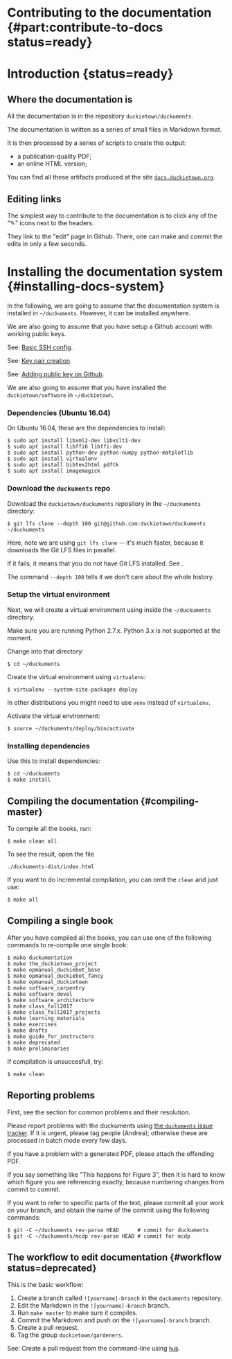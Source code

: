 # Contributing to the documentation {#part:contribute-to-docs status=ready}

# Introduction {status=ready}

## Where the documentation is

All the documentation is in the repository `duckietown/duckuments`.

The documentation is written as a series of small files in Markdown format.

It is then processed by a series of scripts to create this output:

* a publication-quality PDF;
* an online HTML version;

You can find all these artifacts produced at the site [`docs.duckietown.org`](http://docs.duckietown.org).


## Editing links

The simplest way to contribute to the documentation is to click any of the "✎" icons next to the headers.

They link to the "edit" page in Github. There, one can make and commit the edits in only a few seconds.


# Installing the documentation system {#installing-docs-system}

In the following, we are going to assume that the documentation system is installed in `~/duckuments`. However, it can be installed anywhere.

We are also going to assume that you have setup a Github account with working public keys.

See: [Basic SSH config](#ssh-local-configuration).

See: [Key pair creation](#howto-create-key-pair).
 
See: [Adding public key on Github](#howto-add-pubkey-to-github).


We are also going to assume that you have installed the `duckietown/software` in `~/duckietown`.

### Dependencies (Ubuntu 16.04)

On Ubuntu 16.04, these are the dependencies to install:

    $ sudo apt install libxml2-dev libxslt1-dev
    $ sudo apt install libffi6 libffi-dev
    $ sudo apt install python-dev python-numpy python-matplotlib
    $ sudo apt install virtualenv
    $ sudo apt install bibtex2html pdftk
    $ sudo apt install imagemagick

### Download the `duckuments` repo

Download the `duckietown/duckuments` repository in the `~/duckuments` directory:

    $ git lfs clone --depth 100 git@github.com:duckietown/duckuments ~/duckuments

Here, note we are using `git lfs clone` -- it's much faster, because it downloads the Git LFS files in parallel.

If it fails, it means that you do not have Git LFS installed. See [](#git-lfs).

The command `--depth 100` tells it we don't care about the whole history.


### Setup the virtual environment

Next, we will create a virtual environment using inside  the `~/duckuments`
directory. 

Make sure you are running Python 2.7.x. Python 3.x is not supported at the moment.

Change into that directory:

    $ cd ~/duckuments

Create the virtual environment using `virtualenv`:

    $ virtualenv --system-site-packages deploy

In other distributions you might need to use `venv` instead of `virtualenv`.

Activate the virtual environment:

    $ source ~/duckuments/deploy/bin/activate

### Installing dependencies

Use this to install dependencies:

    $ cd ~/duckuments
    $ make install    



## Compiling the documentation   {#compiling-master}


To compile all the books, run:

    $ make clean all 

To see the result, open the file

    ./duckuments-dist/index.html

If you want to do incremental compilation, you can omit the `clean` and just
use:

    $ make all
    
## Compiling a single book

After you have compiled all the books, 
you can use one of the following commands to re-compile one single book:

    $ make duckumentation
    $ make the_duckietown_project 
    $ make opmanual_duckiebot_base 
    $ make opmanual_duckiebot_fancy 
    $ make opmanual_duckietown 
    $ make software_carpentry 
    $ make software_devel 
    $ make software_architecture 
    $ make class_fall2017 
    $ make class_fall2017_projects 
    $ make learning_materials 
    $ make exercises 
    $ make drafts 
    $ make guide_for_instructors 
    $ make deprecated 
    $ make preliminaries

If compilation is unsuccesfull, try:

    $ make clean


## Reporting problems

First, see the section <a href="#markduck-troubleshooting" class='name_number'></a> for
common problems and their resolution.

Please report problems with the duckuments using [the `duckuments` issue tracker][tracker].
If it is urgent, please tag people (Andrea); otherwise these are processed in batch mode every few days.

[tracker]: https://github.com/duckietown/duckuments/issues

If you have a problem with a generated PDF, please attach the offending PDF.

If you say something like "This happens for Figure 3", then it is hard to know which figure you are referencing exactly, because numbering changes from commit to commit.

If you want to refer to specific parts of the text, please commit all your work on your branch,
and obtain the name of the commit using the following commands:

    $ git -C ~/duckuments rev-parse HEAD      # commit for duckuments
    $ git -C ~/duckuments/mcdp rev-parse HEAD # commit for mcdp
 


## The workflow to edit documentation  {#workflow status=deprecated}

This is the basic workflow:

1. Create a branch called `![yourname]-branch` in the `duckuments` repository.
1. Edit the Markdown in the `![yourname]-branch` branch.
2. Run `make master` to make sure it compiles.
3. Commit the Markdown and push on the `![yourname]-branch`  branch.
4. Create a pull request.
5. Tag the group `duckietown/gardeners`.


See: Create a pull request from the command-line using [`hub`](#hub).
